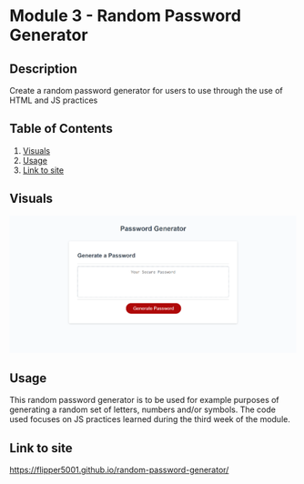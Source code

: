# Module 3 - Random Password Generator
## Description
Create a random password generator for users to use through the use of HTML and JS practices 

## Table of Contents
1. [Visuals](#visuals) 
2. [Usage](#usage)
3. [Link to site](#link-to-site)

## Visuals
![alt text](./Assets/images/screenshot.PNG)

## Usage
This random password generator is to be used for example purposes of generating a random set of letters, numbers and/or symbols. The code used focuses on JS practices learned during the third week of the module.

## Link to site
https://flipper5001.github.io/random-password-generator/

